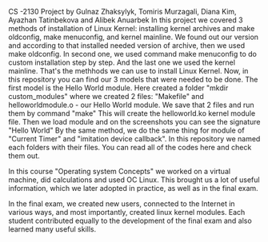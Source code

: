 CS -2130
Project by Gulnaz Zhaksylyk, Tomiris Murzagali, Diana Kim, Ayazhan Tatinbekova and Alibek Anuarbek
In this project we covered 3 methods of installation of Linux Kernel: installing kernel archives and make oldconfig, make
menuconfig, and kernel mainline. We found out our version and according to that installed needed version of archive, then we used make oldconfig. In second one, we used command make menuconfig to do custom installation step by step. And the last one we used the kernel mainline. That's the methhods we can use to install Linux Kernel.
Now, in this repository you can find our 3 models that were needed to be done. The first model is the Hello World module. Here created a folder "mkdir custom_modules" where we created 2 files: "Makefile" and helloworldmodule.o - our Hello World module. We save that 2 files and run them  by command "make" This will create the helloworld.ko kernel module file. Then we load module and on the screenshots you can see the signature "Hello World"
By the same method, we do the same thing for module of "Current Timer"  and "imitation device callback". In this repository we named each folders with their files. You can read all of the codes here and check them out. 

In this course "Operating system Concepts" we worked on a virtual machine, did calculations and used OC Linux.  This brought us a lot of useful information, which we later adopted in practice, as well as in the final exam.  

In the final exam, we created new users, connected to the Internet in various ways, and most importantly, created linux kernel modules.  Each student contributed equally to the development of the final exam and also learned many useful skills.
